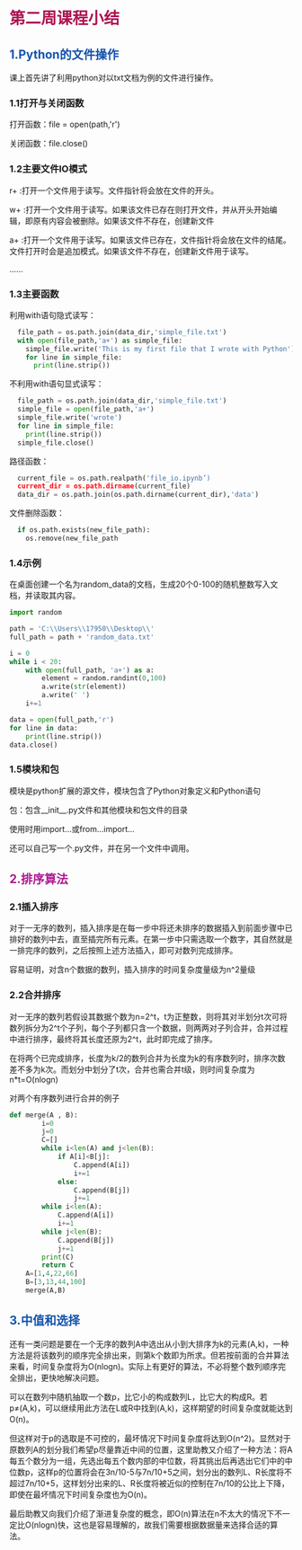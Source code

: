 # <font color=#ad1453>第二周课程小结</font>


## <font color=#1453ad>1.Python的文件操作</font>

  课上首先讲了利用python对以txt文档为例的文件进行操作。
### 1.1打开与关闭函数
  打开函数：file = open(path,'r')

  关闭函数：file.close()

### 1.2主要文件IO模式
  r+ :打开一个文件用于读写。文件指针将会放在文件的开头。

  w+ :打开一个文件用于读写。如果该文件已存在则打开文件，并从开头开始编辑，即原有内容会被删除。如果该文件不存在，创建新文件

  a+ :打开一个文件用于读写。如果该文件已存在，文件指针将会放在文件的结尾。文件打开时会是追加模式。如果该文件不存在，创建新文件用于读写。

  ......
### 1.3主要函数
  利用with语句隐式读写：
```python
  file_path = os.path.join(data_dir,'simple_file.txt')
  with open(file_path,'a+') as simple_file:
​    simple_file.write('This is my first file that I wrote with Python')
​    for line in simple_file:
​      print(line.strip())
```
  不利用with语句显式读写：
```python
  file_path = os.path.join(data_dir,'simple_file.txt')
  simple_file = open(file_path,'a+')
  simple_file.write('wrote')
  for line in simple_file:
​    print(line.strip())
  simple_file.close()
```


  路径函数：
```python
  current_file = os.path.realpath('file_io.ipynb’)
  current_dir = os.path.dirname(current_file)
  data_dir = os.path.join(os.path.dirname(current_dir),'data')
```


  文件删除函数：
```python
  if os.path.exists(new_file_path): 
​    os.remove(new_file_path
```


### 1.4示例
在桌面创建一个名为random_data的文档，生成20个0-100的随机整数写入文档，并读取其内容。
```python
import random

path = 'C:\\Users\\17950\\Desktop\\'
full_path = path + 'random_data.txt'

i = 0
while i < 20:
    with open(full_path, 'a+') as a:
        element = random.randint(0,100)
        a.write(str(element))
        a.write(' ')
    i+=1

data = open(full_path,'r')
for line in data:
    print(line.strip())
data.close()
```

### 1.5模块和包
模块是python扩展的源文件，模块包含了Python对象定义和Python语句

包：包含__init__.py文件和其他模块和包文件的目录

使用时用import...或from...import...

还可以自己写一个.py文件，并在另一个文件中调用。



## <font color=#ad1991>2.排序算法</font>
### 2.1插入排序
对于一无序的数列，插入排序是在每一步中将还未排序的数据插入到前面步骤中已排好的数列中去，直至插完所有元素。在第一步中只需选取一个数字，其自然就是一排完序的数列，之后按照上述方法插入，即可对数列完成排序。

容易证明，对含n个数据的数列，插入排序的时间复杂度量级为n^2量级

### 2.2合并排序
对一无序的数列若假设其数据个数为n=2^t，t为正整数，则将其对半划分t次可将数列拆分为2^t个子列，每个子列都只含一个数据，则两两对子列合并，合并过程中进行排序，最终将其长度还原为2^t，此时即完成了排序。

在将两个已完成排序，长度为k/2的数列合并为长度为k的有序数列时，排序次数差不多为k次。而划分中划分了t次，合并也需合并t级，则时间复杂度为n*t=O(nlogn)



对两个有序数列进行合并的例子

```python
def merge(A , B):
        i=0
        j=0
        C=[]
        while i<len(A) and j<len(B):
            if A[i]<B[j]:
                C.append(A[i])
                i+=1
            else:
                C.append(B[j])
                j+=1
        while i<len(A):
            C.append(A[i])
            i+=1
        while j<len(B):
            C.append(B[j])
            j+=1
        print(C)
        return C
    A=[1,4,22,66]
    B=[3,13,44,100]
    merge(A,B)
```

## <font color=#1453ad>3.中值和选择</font>
还有一类问题是要在一个无序的数列A中选出从小到大排序为k的元素(A,k)，一种方法是将该数列的顺序完全排出来，则第k个数即为所求。但若按前面的合并算法来看，时间复杂度将为O(nlogn)。实际上有更好的算法，不必将整个数列顺序完全排出，更快地解决问题。

可以在数列中随机抽取一个数p，比它小的构成数列L，比它大的构成R。若p≠(A,k)，可以继续用此方法在L或R中找到(A,k)，这样期望的时间复杂度就能达到O(n)。

但这样对于p的选取是不可控的，最坏情况下时间复杂度将达到O(n^2)。显然对于原数列A的划分我们希望p尽量靠近中间的位置，这里助教又介绍了一种方法：将A每五个数分为一组，先选出每五个数内部的中位数，将其挑出后再选出它们中的中位数p，这样p的位置将会在3n/10-5与7n/10+5之间，划分出的数列L、R长度将不超过7n/10+5，这样划分出来的L、R长度将被近似的控制在7n/10的公比上下降，即使在最坏情况下时间复杂度也为O(n)。

最后助教又向我们介绍了渐进复杂度的概念，即O(n)算法在n不太大的情况下不一定比O(nlogn)快，这也是容易理解的，故我们需要根据数据量来选择合适的算法。


